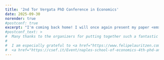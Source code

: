 ```yaml
---
title: '2nd Tor Vergata PhD Conference in Economics'
date: 2025-09-30
norender: true
#postconf: true
excerpt: "I'm coming back home! I will once again present my paper <em>\"Family Ties and Undermined Accountability in Italian Municipalities\"</em>, but this time in my alma mater for the <a href=\"https://economia.uniroma2.it/phd/ef/cal/2679/2nd-tor-vergata-phd-conference-in-economics\">2nd Tor Vergata PhD Conference in Economics</a>, hosted by the University of Tor Vergata on November 24-25, 2025."
#postconf_text: >
#  Many thanks to the organizers for putting together such a fantastic event and for giving me the opportunity to be part of it.  
#
#  I am especially grateful to <a href="https://www.felipelauritzen.com/">Felipe Lauritzen</a> for his discussion of our paper.<br><br>
#  <a href="https://csef.it/Event/naples-school-of-economics-4th-phd-and-post-docs-workshop/">Conference Program</a> 
---
```

